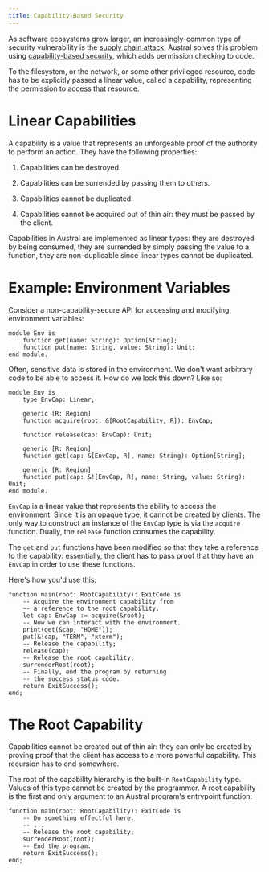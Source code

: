 ```yaml
---
title: Capability-Based Security
---
```


As software ecosystems grow larger, an increasingly-common type of security
vulnerability is the [supply chain attack][supply]. Austral solves this problem
using [capability-based security][cap], which adds permission checking to code.

To the filesystem, or the network, or some other privileged resource, code has
to be explicitly passed a linear value, called a capability, representing the
permission to access that resource.

# Linear Capabilities

A capability is a value that represents an unforgeable proof of the authority to
perform an action. They have the following properties:

1. Capabilities can be destroyed.

2. Capabilities can be surrended by passing them to others.

3. Capabilities cannot be duplicated.

4. Capabilities cannot be acquired out of thin air: they must be passed by the
   client.

Capabilities in Austral are implemented as linear types: they are destroyed by
being consumed, they are surrended by simply passing the value to a function,
they are non-duplicable since linear types cannot be duplicated.

# Example: Environment Variables

Consider a non-capability-secure API for accessing and modifying environment
variables:

```austral
module Env is
    function get(name: String): Option[String];
    function put(name: String, value: String): Unit;
end module.
```

Often, sensitive data is stored in the environment. We don't want arbitrary code
to be able to access it. How do we lock this down? Like so:

```austral
module Env is
    type EnvCap: Linear;

    generic [R: Region]
    function acquire(root: &[RootCapability, R]): EnvCap;

    function release(cap: EnvCap): Unit;

    generic [R: Region]
    function get(cap: &[EnvCap, R], name: String): Option[String];

    generic [R: Region]
    function put(cap: &![EnvCap, R], name: String, value: String): Unit;
end module.
```

`EnvCap` is a linear value that represents the ability to access the
environment. Since it is an opaque type, it cannot be created by clients. The
only way to construct an instance of the `EnvCap` type is via the `acquire`
function. Dually, the `release` function consumes the capability.

The `get` and `put` functions have been modified so that they take a reference
to the capability: essentially, the client has to pass proof that they have an
`EnvCap` in order to use these functions.

Here's how you'd use this:

```austral
function main(root: RootCapability): ExitCode is
    -- Acquire the environment capability from
    -- a reference to the root capability.
    let cap: EnvCap := acquire(&root);
    -- Now we can interact with the environment.
    print(get(&cap, "HOME"));
    put(&!cap, "TERM", "xterm");
    -- Release the capability;
    release(cap);
    -- Release the root capability;
    surrenderRoot(root);
    -- Finally, end the program by returning
    -- the success status code.
    return ExitSuccess();
end;
```

# The Root Capability

Capabilities cannot be created out of thin air: they can only be created by
proving proof that the client has access to a more powerful capability. This
recursion has to end somewhere.

The root of the capability hierarchy is the built-in `RootCapability`
type. Values of this type cannot be created by the programmer. A root capability
is the first and only argument to an Austral program's entrypoint function:

```austral
function main(root: RootCapability): ExitCode is
    -- Do something effectful here.
    -- ...
    -- Release the root capability;
    surrenderRoot(root);
    -- End the program.
    return ExitSuccess();
end;
```

[supply]: https://en.wikipedia.org/wiki/Supply_chain_attack
[cap]: https://en.wikipedia.org/wiki/Capability-based_security
